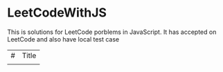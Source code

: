 # LeetCodeWithJS

This is solutions for LeetCode porblems in JavaScript. It has accepted on LeetCode and also have local test case

<table>
  <tr>
    <td>#</td>
    <td>Title</td>
  </tr>
    <tr>
    <td></td>
    <td><a href="../assets/arrays/questions/two_sum/two_sum.js"></a></td>
  </tr>
</table>